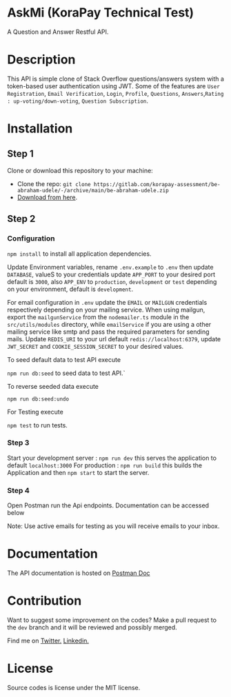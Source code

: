 <!-- @format -->

# AskMi (KoraPay Technical Test)

A Question and Answer Restful API.

# Description

This API is simple clone of Stack Overflow questions/answers system with a token-based user authentication using JWT. Some of the features are `User Registration`, `Email Verification`, `Login`, `Profile`, `Questions`, `Answers`,`Rating : up-voting/down-voting`, `Question Subscription`.

# Installation

## Step 1

Clone or download this repository to your machine:

- Clone the repo: `git clone https://gitlab.com/korapay-assessment/be-abraham-udele/-/archive/main/be-abraham-udele.zip`
- [Download from here](https://gitlab.com/korapay-assessment/be-abraham-udele/-/archive/main/be-abraham-udele.zip).

## Step 2

### Configuration

`npm install` to install all application dependencies.

Update Environment variables, rename `.env.example` to `.env` then update `DATABASE`, valueS to your credentials update `APP_PORT` to your desired port default is `3000`, also `APP_ENV` to `production`, `development` or `test` depending on your environment, default is `development`.

For email configuration in `.env` update the `EMAIL` or `MAILGUN` credentials respectively depending on your mailing service. When using mailgun, export the `mailgunService` from the `nodemailer.ts` module in the `src/utils/modules` directory, while `emailService` if you are using a other mailing service like smtp and pass the required parameters for sending mails. Update `REDIS_URI` to your url default `redis://localhost:6379`, update `JWT_SECRET` and `COOKIE_SESSION_SECRET` to your desired values.

To seed default data to test API execute

`npm run db:seed` to seed data to test API.`

To reverse seeded data execute

`npm run db:seed:undo`

For Testing execute

`npm test` to run tests.

### Step 3

Start your development server : `npm run dev` this serves the application to default `localhost:3000`
For production : `npm run build` this builds the Application and then `npm start` to start the server.

### Step 4

Open Postman run the Api endpoints. Documentation can be accessed below

Note: Use active emails for testing as you will receive emails to your inbox.

# Documentation

The API documentation is hosted on [Postman Doc](https://documenter.getpostman.com/view/10912779/UVeFMRvt)

# Contribution

Want to suggest some improvement on the codes? Make a pull request to the `dev` branch and it will be reviewed and possibly merged.

Find me on
<a href="https://twitter.com/SaintAbrahams/">Twitter.</a>
<a href="https://www.linkedin.com/in/abrahamudele/">Linkedin.</a>

# License

Source codes is license under the MIT license.
